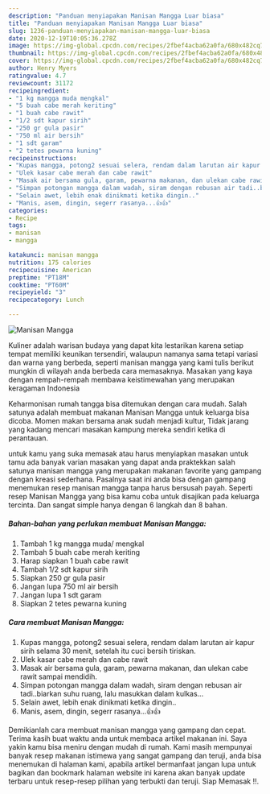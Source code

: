 ```yaml
---
description: "Panduan menyiapakan Manisan Mangga Luar biasa"
title: "Panduan menyiapakan Manisan Mangga Luar biasa"
slug: 1236-panduan-menyiapakan-manisan-mangga-luar-biasa
date: 2020-12-19T10:05:36.278Z
image: https://img-global.cpcdn.com/recipes/2fbef4acba62a0fa/680x482cq70/manisan-mangga-foto-resep-utama.jpg
thumbnail: https://img-global.cpcdn.com/recipes/2fbef4acba62a0fa/680x482cq70/manisan-mangga-foto-resep-utama.jpg
cover: https://img-global.cpcdn.com/recipes/2fbef4acba62a0fa/680x482cq70/manisan-mangga-foto-resep-utama.jpg
author: Henry Myers
ratingvalue: 4.7
reviewcount: 31172
recipeingredient:
- "1 kg mangga muda mengkal"
- "5 buah cabe merah keriting"
- "1 buah cabe rawit"
- "1/2 sdt kapur sirih"
- "250 gr gula pasir"
- "750 ml air bersih"
- "1 sdt garam"
- "2 tetes pewarna kuning"
recipeinstructions:
- "Kupas mangga, potong2 sesuai selera, rendam dalam larutan air kapur sirih selama 30 menit, setelah itu cuci bersih tiriskan."
- "Ulek kasar cabe merah dan cabe rawit"
- "Masak air bersama gula, garam, pewarna makanan, dan ulekan cabe rawit sampai mendidih."
- "Simpan potongan mangga dalam wadah, siram dengan rebusan air tadi..biarkan suhu ruang, lalu masukkan dalam kulkas..."
- "Selain awet, lebih enak dinikmati ketika dingin.."
- "Manis, asem, dingin, segerr rasanya...👍👍"
categories:
- Recipe
tags:
- manisan
- mangga

katakunci: manisan mangga 
nutrition: 175 calories
recipecuisine: American
preptime: "PT18M"
cooktime: "PT60M"
recipeyield: "3"
recipecategory: Lunch

---
```



![Manisan Mangga](https://img-global.cpcdn.com/recipes/2fbef4acba62a0fa/680x482cq70/manisan-mangga-foto-resep-utama.jpg)

Kuliner adalah warisan budaya yang dapat kita lestarikan karena setiap tempat memiliki keunikan tersendiri, walaupun namanya sama tetapi variasi dan warna yang berbeda, seperti manisan mangga yang kami tulis berikut mungkin di wilayah anda berbeda cara memasaknya. Masakan yang kaya dengan rempah-rempah membawa keistimewahan yang merupakan keragaman Indonesia

Keharmonisan rumah tangga bisa ditemukan dengan cara mudah. Salah satunya adalah membuat makanan Manisan Mangga untuk keluarga bisa dicoba. Momen makan bersama anak sudah menjadi kultur, Tidak jarang yang kadang mencari masakan kampung mereka sendiri ketika di perantauan.



untuk kamu yang suka memasak atau harus menyiapkan masakan untuk tamu ada banyak varian masakan yang dapat anda praktekkan salah satunya manisan mangga yang merupakan makanan favorite yang gampang dengan kreasi sederhana. Pasalnya saat ini anda bisa dengan gampang menemukan resep manisan mangga tanpa harus bersusah payah.
Seperti resep Manisan Mangga yang bisa kamu coba untuk disajikan pada keluarga tercinta. Dan sangat simple hanya dengan 6 langkah dan 8 bahan.


<!--inarticleads1-->

##### Bahan-bahan yang perlukan membuat Manisan Mangga:

1. Tambah 1 kg mangga muda/ mengkal
1. Tambah 5 buah cabe merah keriting
1. Harap siapkan 1 buah cabe rawit
1. Tambah 1/2 sdt kapur sirih
1. Siapkan 250 gr gula pasir
1. Jangan lupa 750 ml air bersih
1. Jangan lupa 1 sdt garam
1. Siapkan 2 tetes pewarna kuning




<!--inarticleads2-->

##### Cara membuat  Manisan Mangga:

1. Kupas mangga, potong2 sesuai selera, rendam dalam larutan air kapur sirih selama 30 menit, setelah itu cuci bersih tiriskan.
1. Ulek kasar cabe merah dan cabe rawit
1. Masak air bersama gula, garam, pewarna makanan, dan ulekan cabe rawit sampai mendidih.
1. Simpan potongan mangga dalam wadah, siram dengan rebusan air tadi..biarkan suhu ruang, lalu masukkan dalam kulkas...
1. Selain awet, lebih enak dinikmati ketika dingin..
1. Manis, asem, dingin, segerr rasanya...👍👍




Demikianlah cara membuat manisan mangga yang gampang dan cepat. Terima kasih buat waktu anda untuk membaca artikel makanan ini. Saya yakin kamu bisa meniru dengan mudah di rumah. Kami masih mempunyai banyak resep makanan istimewa yang sangat gampang dan teruji, anda bisa menemukan di halaman kami, apabila artikel bermanfaat jangan lupa untuk bagikan dan bookmark halaman website ini karena akan banyak update terbaru untuk resep-resep pilihan yang terbukti dan teruji. Siap Memasak !!. 
